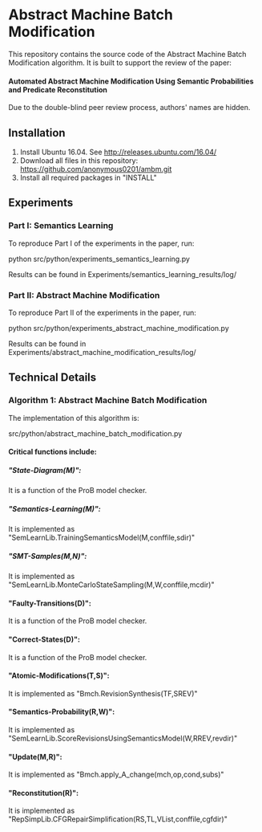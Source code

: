 # Abstract Machine Batch Modification

This repository contains the source code of the Abstract Machine Batch Modification algorithm. It is built to support the review of the paper: 
#### Automated Abstract Machine Modification Using Semantic Probabilities and Predicate Reconstitution
Due to the double-blind peer review process, authors' names are hidden.

## Installation
1. Install Ubuntu 16.04. See http://releases.ubuntu.com/16.04/
2. Download all files in this repository: https://github.com/anonymous0201/ambm.git
3. Install all required packages in "INSTALL"

## Experiments
### Part I: Semantics Learning
To reproduce Part I of the experiments in the paper, run:

python src/python/experiments_semantics_learning.py

Results can be found in Experiments/semantics_learning_results/log/

### Part II: Abstract Machine Modification
To reproduce Part II of the experiments in the paper, run:

python src/python/experiments_abstract_machine_modification.py

Results can be found in Experiments/abstract_machine_modification_results/log/

## Technical Details

### Algorithm 1: Abstract Machine Batch Modification

The implementation of this algorithm is:

src/python/abstract_machine_batch_modification.py

#### Critical functions include:
##### "State-Diagram(M)":
It is a function of the ProB model checker.

##### "Semantics-Learning(M)":
It is implemented as "SemLearnLib.TrainingSemanticsModel(M,conffile,sdir)"

##### "SMT-Samples(M,N)":
It is implemented as "SemLearnLib.MonteCarloStateSampling(M,W,conffile,mcdir)"

#### "Faulty-Transitions(D)":
It is a function of the ProB model checker.

#### "Correct-States(D)":
It is a function of the ProB model checker.

#### "Atomic-Modifications(T,S)":
It is implemented as "Bmch.RevisionSynthesis(TF,SREV)"

#### "Semantics-Probability(R,W)":
It is implemented as "SemLearnLib.ScoreRevisionsUsingSemanticsModel(W,RREV,revdir)"

#### "Update(M,R)":
It is implemented as "Bmch.apply_A_change(mch,op,cond,subs)"

#### "Reconstitution(R)":
It is implemented as "RepSimpLib.CFGRepairSimplification(RS,TL,VList,conffile,cgfdir)"



